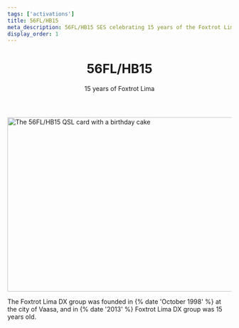 ```yaml
---
tags: ['activations']
title: 56FL/HB15
meta_description: 56FL/HB15 SES celebrating 15 years of the Foxtrot Lima DX group in 2013
display_order: 1
---
```


<header>
<h1>56FL/HB15</h1>
<p>15 years of Foxtrot Lima</p>
</header>

<p><img src="/56fl-hb15/images/FF-56FL_HB15-WEB.jpg" width="600" height="392" alt="The 56FL/HB15 QSL card with a birthday cake"></p>

The Foxtrot Lima DX group was founded in {% date 'October 1998' %} at the city of Vaasa, and in {% date '2013' %} Foxtrot Lima DX group was 15 years old.
